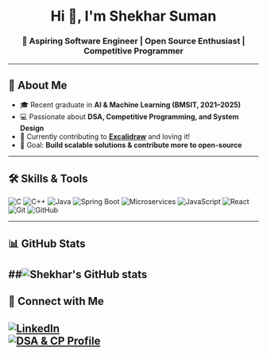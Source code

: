 <!-- Banner / Introduction -->
<h1 align="center">Hi 👋, I'm Shekhar Suman</h1>
<h3 align="center">🚀 Aspiring Software Engineer | Open Source Enthusiast | Competitive Programmer</h3>

---

## 🌟 About Me
- 🎓 Recent graduate in **AI & Machine Learning (BMSIT, 2021–2025)**  
- 💻 Passionate about **DSA, Competitive Programming, and System Design**  
- 🌱 Currently contributing to **[Excalidraw](https://github.com/excalidraw/excalidraw)** and loving it!  
- 🎯 Goal: **Build scalable solutions & contribute more to open-source**  

---

## 🛠️ Skills & Tools

![C](https://img.shields.io/badge/C-A8B9CC?style=for-the-badge&logo=c&logoColor=white)
![C++](https://img.shields.io/badge/C++-00599C?style=for-the-badge&logo=cplusplus&logoColor=white)
![Java](https://img.shields.io/badge/Java-ED8B00?style=for-the-badge&logo=java&logoColor=white)
![Spring Boot](https://img.shields.io/badge/Spring%20Boot-6DB33F?style=for-the-badge&logo=springboot&logoColor=white)
![Microservices](https://img.shields.io/badge/Microservices-FF6F00?style=for-the-badge&logo=architectural-design&logoColor=white)
![JavaScript](https://img.shields.io/badge/JavaScript-323330?style=for-the-badge&logo=javascript&logoColor=F7DF1E)
![React](https://img.shields.io/badge/React-20232A?style=for-the-badge&logo=react&logoColor=61DAFB)
![Git](https://img.shields.io/badge/Git-F05032?style=for-the-badge&logo=git&logoColor=white)
![GitHub](https://img.shields.io/badge/GitHub-181717?style=for-the-badge&logo=github&logoColor=white)

---

## 📊 GitHub Stats

##![Shekhar's GitHub stats](https://github-readme-stats.vercel.app/api?username=ShekharSuman&show_icons=true&theme=radical)  
---

## 🔗 Connect with Me

[![LinkedIn](https://img.shields.io/badge/LinkedIn-0A66C2?style=for-the-badge&logo=linkedin&logoColor=white)](https://linkedin.com/in/shekhar-suman-497894226)  
[![DSA & CP Profile](https://img.shields.io/badge/Codolio_Profile-FF6F00?style=for-the-badge&logo=codeforces&logoColor=white)](https://codolio.com/profile/Levi42x)  
---


